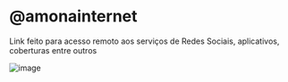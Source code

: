 # @amonainternet

Link feito para acesso remoto aos serviços de Redes Sociais, aplicativos, coberturas entre outros 

![image](https://github.com/MarceloMoraes1991/linkamointernet/assets/93011128/418dce6b-17f5-4456-b8a8-162d9ba6e9f6)


 
 
